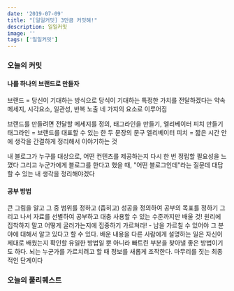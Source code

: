 ```yaml
---
date: '2019-07-09'
title: "[일일커밋] 3만큼 커밋해!"
description: 일일커밋
image: ''
tags: ['일일커밋']
---
```


### 오늘의 커밋

#### 나를 하나의 브랜드로 만들자
브랜드 = 당신이 기대하는 방식으로 당식이 기대하는 특정한 가치를 전달하겠다는 약속
메세지, 시각요소, 일관성, 반복 노출 네 가지의 요소로 이루어짐

브랜드를 만들려면 전달할 메세지를 정의, 태그라인을 만들기, 엘리베이터 피치 만들기
태그라인 = 브랜드를 대표할 수 있는 한 두 문장의 문구
엘리베이터 피치 = 짧은 시간 안에 생각을 간결하게 정리해서 이야기하는 것

내 블로그가 누구를 대상으로, 어떤 컨텐츠를 제공하는지 다시 한 번 정립할 필요성을 느꼈다
그리고 누군가에게 블로그를 한다고 했을 때, "어떤 블로그인데"라는 질문데 대답할 수 있는 내 생각을 정리해야겠다

#### 공부 방법
큰 그림을 알고 그 중 범위를 정하고 (좁히고) 성공을 정의하여 공부의 목표를 정하기
그리고 나서 자료를 선별하여 공부하고 대충 사용할 수 있는 수준까지만 배울 것!
원리에 집착하지 말고 어떻게 굴러가는지에 집중하기
가르쳐라! - 남을 가르칠 수 있어야 그 분야에 대해서 알고 있다고 할 수 있다. 배운 내용을 다른 사람에게 설명하는 일은 자신이 제대로 배웠는지 확인할 유일한 방법일 뿐 아니라 빠트린 부분을 찾아낼 좋은 방법이기도 하다. 뇌는 누군가를 가르치려고 할 때 정보를 새롭게 조작한다. 마무리를 짓는 최종적인 단계이다

### 오늘의 풀리퀘스트